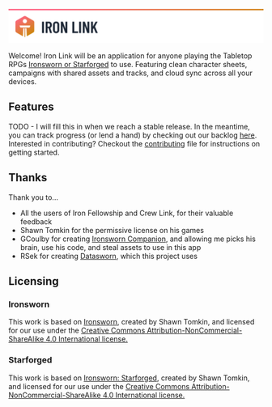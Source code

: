 ![Iron Link](./readme_assets/IronLinkBanner.png)

Welcome! Iron Link will be an application for anyone playing the Tabletop RPGs [Ironsworn or Starforged](https://www.ironswornrpg.com/) to use.
Featuring clean character sheets, campaigns with shared assets and tracks, and cloud sync across all your devices.

## Features

TODO - I will fill this in when we reach a stable release. In the meantime, you can track progress (or lend a hand) by checking out our backlog [here](https://github.com/users/scottbenton/projects/7/views/3). Interested in contributing? Checkout the [contributing](./CONTRIBUTING.md) file for instructions on getting started.

## Thanks

Thank you to...

- All the users of Iron Fellowship and Crew Link, for their valuable feedback
- Shawn Tomkin for the permissive license on his games
- GCoulby for creating [Ironsworn Companion](https://github.com/gcoulby/IronswornCompanion), and allowing me picks his brain, use his code, and steal assets to use in this app
- RSek for creating [Datasworn](https://github.com/rsek/datasworn), which this project uses

## Licensing

### Ironsworn

This work is based on [Ironsworn](https://www.ironswornrpg.com), created by Shawn Tomkin, and licensed for our use under the [Creative Commons Attribution-NonCommercial-ShareAlike 4.0 International license.](https://creativecommons.org/licenses/by-nc-sa/4.0/)

### Starforged

This work is based on [Ironsworn: Starforged](https://www.ironswornrpg.com), created by Shawn Tomkin, and licensed for our use under the [Creative Commons Attribution-NonCommercial-ShareAlike 4.0 International license.](https://creativecommons.org/licenses/by-nc-sa/4.0/)
